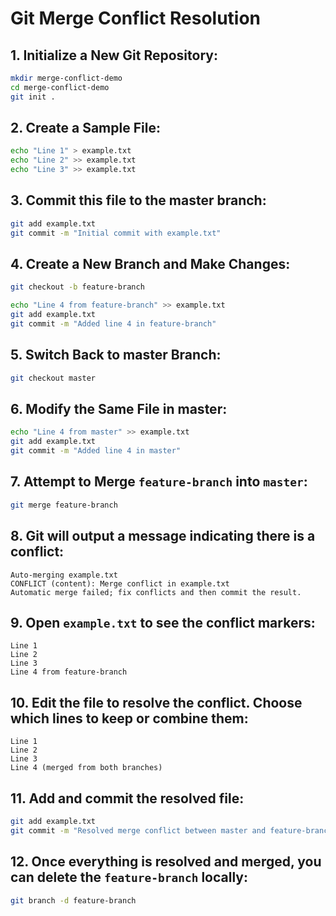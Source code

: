 
# Git Merge Conflict Resolution

## 1. Initialize a New Git Repository:

```bash
mkdir merge-conflict-demo
cd merge-conflict-demo
git init .
```

## 2. Create a Sample File:

```bash
echo "Line 1" > example.txt
echo "Line 2" >> example.txt
echo "Line 3" >> example.txt
```

## 3. Commit this file to the master branch:

```bash
git add example.txt
git commit -m "Initial commit with example.txt"
```

## 4. Create a New Branch and Make Changes:

```bash
git checkout -b feature-branch

echo "Line 4 from feature-branch" >> example.txt
git add example.txt
git commit -m "Added line 4 in feature-branch"
```

## 5. Switch Back to master Branch:

```bash
git checkout master
```

## 6. Modify the Same File in master:

```bash
echo "Line 4 from master" >> example.txt
git add example.txt
git commit -m "Added line 4 in master"
```

## 7. Attempt to Merge `feature-branch` into `master`:

```bash
git merge feature-branch
```

## 8. Git will output a message indicating there is a conflict:

```plaintext
Auto-merging example.txt
CONFLICT (content): Merge conflict in example.txt
Automatic merge failed; fix conflicts and then commit the result.
```

## 9. Open `example.txt` to see the conflict markers:

```plaintext
Line 1
Line 2
Line 3
Line 4 from feature-branch
```

## 10. Edit the file to resolve the conflict. Choose which lines to keep or combine them:

```plaintext
Line 1
Line 2
Line 3
Line 4 (merged from both branches)
```

## 11. Add and commit the resolved file:

```bash
git add example.txt
git commit -m "Resolved merge conflict between master and feature-branch"
```

## 12. Once everything is resolved and merged, you can delete the `feature-branch` locally:

```bash
git branch -d feature-branch
```
```
